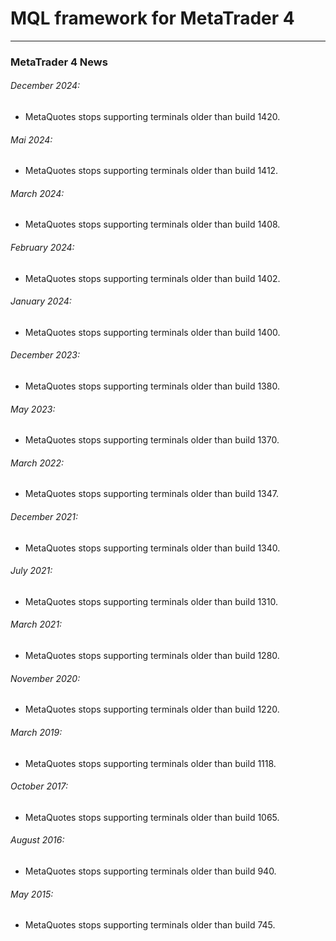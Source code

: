 
# MQL framework for MetaTrader 4

-----

### MetaTrader 4 News

###### December 2024:
- MetaQuotes stops supporting terminals older than build 1420.

###### Mai 2024:
- MetaQuotes stops supporting terminals older than build 1412.

###### March 2024:
- MetaQuotes stops supporting terminals older than build 1408.

###### February 2024:
- MetaQuotes stops supporting terminals older than build 1402.

###### January 2024:
- MetaQuotes stops supporting terminals older than build 1400.

###### December 2023:
- MetaQuotes stops supporting terminals older than build 1380.

###### May 2023:
- MetaQuotes stops supporting terminals older than build 1370.

###### March 2022:
- MetaQuotes stops supporting terminals older than build 1347.

###### December 2021:
- MetaQuotes stops supporting terminals older than build 1340.

###### July 2021:
- MetaQuotes stops supporting terminals older than build 1310.

###### March 2021:
- MetaQuotes stops supporting terminals older than build 1280.

###### November 2020:
- MetaQuotes stops supporting terminals older than build 1220.

###### March 2019:
- MetaQuotes stops supporting terminals older than build 1118.

###### October 2017:
- MetaQuotes stops supporting terminals older than build 1065.

###### August 2016:
- MetaQuotes stops supporting terminals older than build 940.

###### May 2015:
- MetaQuotes stops supporting terminals older than build 745.
